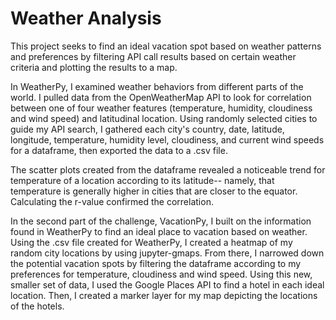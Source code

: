 # Weather Analysis

This project seeks to find an ideal vacation spot based on weather patterns and preferences by filtering API call results based on certain weather criteria and plotting the results to a map.

In WeatherPy, I examined weather behaviors from different parts of the world. I pulled data from the OpenWeatherMap API to look for correlation between one of four weather features (temperature, humidity, cloudiness and wind speed) and latitudinal location. Using randomly selected cities to guide my API search, I gathered each city's country, date, latitude, longitude, temperature, humidity level, cloudiness, and current wind speeds for a dataframe, then exported the data to a .csv file. 

The scatter plots created from the dataframe revealed a noticeable trend for temperature of a location according to its latitude-- namely, that temperature is generally higher in cities that are closer to the equator. Calculating the r-value confirmed the correlation.

In the second part of the challenge, VacationPy, I built on the information found in WeatherPy to find an ideal place to vacation based on weather. Using the .csv file created for WeatherPy, I created a heatmap of my random city locations by using jupyter-gmaps. From there, I narrowed down the potential vacation spots by filtering the dataframe according to my preferences for temperature, cloudiness and wind speed. Using this new, smaller set of data, I used the Google Places API to find a hotel in each ideal location. Then, I created a marker layer for my map depicting the locations of the hotels.
